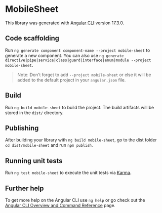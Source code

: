 # MobileSheet

This library was generated with [Angular CLI](https://github.com/angular/angular-cli) version 17.3.0.

## Code scaffolding

Run `ng generate component component-name --project mobile-sheet` to generate a new component. You can also use `ng generate directive|pipe|service|class|guard|interface|enum|module --project mobile-sheet`.
> Note: Don't forget to add `--project mobile-sheet` or else it will be added to the default project in your `angular.json` file. 

## Build

Run `ng build mobile-sheet` to build the project. The build artifacts will be stored in the `dist/` directory.

## Publishing

After building your library with `ng build mobile-sheet`, go to the dist folder `cd dist/mobile-sheet` and run `npm publish`.

## Running unit tests

Run `ng test mobile-sheet` to execute the unit tests via [Karma](https://karma-runner.github.io).

## Further help

To get more help on the Angular CLI use `ng help` or go check out the [Angular CLI Overview and Command Reference](https://angular.io/cli) page.
